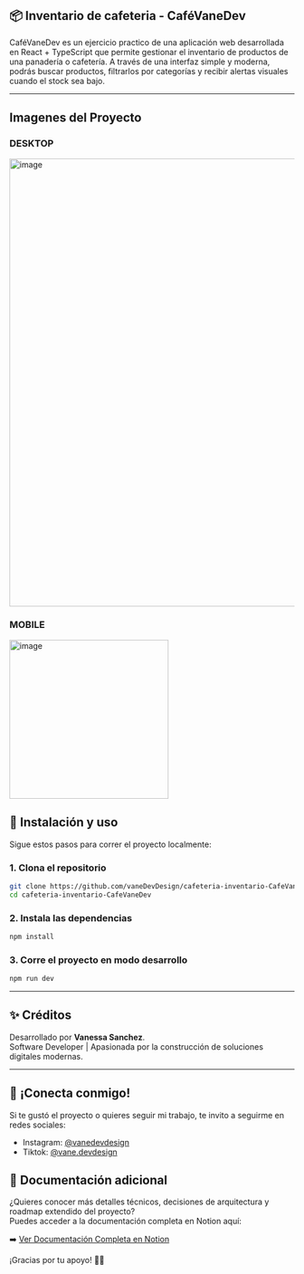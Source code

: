## 📦 Inventario de cafeteria - CaféVaneDev
CaféVaneDev es un ejercicio practico de una aplicación web desarrollada en React + TypeScript que permite gestionar el inventario de productos de una panadería o cafetería.
A través de una interfaz simple y moderna, podrás buscar productos, filtrarlos por categorías y recibir alertas visuales cuando el stock sea bajo.


---
## Imagenes del Proyecto
### DESKTOP
<img width="792" alt="image" src="https://github.com/user-attachments/assets/4a3712b9-b012-49de-a414-997388b21b55" />

### MOBILE
<img width="281" alt="image" src="https://github.com/user-attachments/assets/5a07729c-968e-40e1-8b9e-a670ef8f521c" />


## 🚀 Instalación y uso

Sigue estos pasos para correr el proyecto localmente:

### 1. Clona el repositorio

```bash
git clone https://github.com/vaneDevDesign/cafeteria-inventario-CafeVaneDev.git
cd cafeteria-inventario-CafeVaneDev
```

### 2. Instala las dependencias

```bash
npm install
```

### 3. Corre el proyecto en modo desarrollo

```bash
npm run dev
```

---

## ✨ Créditos

Desarrollado por **Vanessa Sanchez**.  
Software Developer | Apasionada por la construcción de soluciones digitales modernas.

---

## 📲 ¡Conecta conmigo!

Si te gustó el proyecto o quieres seguir mi trabajo, te invito a seguirme en redes sociales:

- Instagram: [@vanedevdesign](https://www.instagram.com/vanedevdesign/)
- Tiktok: [@vane.devdesign](https://www.tiktok.com/@vane.devdesign)
  
## 📖 Documentación adicional

¿Quieres conocer más detalles técnicos, decisiones de arquitectura y roadmap extendido del proyecto?  
Puedes acceder a la documentación completa en Notion aquí:

➡️ [Ver Documentación Completa en Notion](https://www.notion.so/Documentaci-n-del-Proyecto-Inventario-de-cafeteria-CafeVaneDev-1e40ceee7fbd80d8b686db7a26366106?pvs=4)

¡Gracias por tu apoyo! 🚀✨

